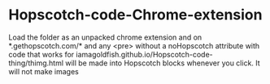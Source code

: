 # Hopscotch-code-Chrome-extension
Load the folder as an unpacked chrome extension and on \*.gethopscotch.com/* and any \<pre> without a noHopscotch attribute with code that works for iamagoldfish.github.io/Hopscotch-code-thing/thimg.html will be made into Hopscotch blocks whenever you click. It will not make images
